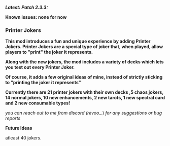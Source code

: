 ***Latest: Patch 2.3.3:***

**Known issues: none for now**

### **Printer Jokers**

**This mod introduces a fun and unique experience by adding Printer Jokers. Printer Jokers are a special type of joker that, when played, allow players to "print" the joker it represents.**

**Along with the new jokers, the mod includes a variety of decks which lets you test out every Printer Joker.**

**Of course, it adds a few original ideas of mine, instead of strictly sticking to "printing the joker it represents"**


**Currently there are 21 printer jokers with their own decks ,5 chaos jokers, 14 normal jokers, 10 new enhancements, 2 new tarots, 1 new spectral card and 2 new consumable types!**



_you can reach out to me from discord (revoo__.) _for any suggestions or bug reports_


**Future Ideas**

atleast 40 jokers.
